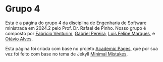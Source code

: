 # Grupo 4

Esta é a página do grupo 4 da disciplina de Engenharia de Software ministrada em 2024.2 pelo Prof. Dr. Rafael de Pinho. Nosso grupo é composto por [Fabrício Venturim](https://github.com/FabricioVenturim), [Gabriel Pereira](https://github.com/GabrielJP314), [Luís Felipe Marques](https://github.com/felipponn), e [Otávio Alves](https://github.com/atronee).

Esta página foi criada com base no projeto [Academic Pages](https://github.com/academicpages/academicpages.github.io), que por sua vez foi feito com base no tema de Jekyll [Minimal Mistakes](https://mmistakes.github.io/minimal-mistakes/).
